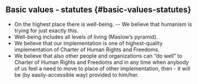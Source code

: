 ## Basic values - statutes {#basic-values-statutes}

*   On the highest place there is well-being. -- We believe that humanism is trying for just exactly this.
*   Well-being includes all levels of living (Maslow’s pyramid).
*   We believe that our implementation is one of highest-quality implementation of Charter of Human Rights and Freedoms.
*   We believe that also other people and organizations can “do well” to Charter of Human Rights and Freedoms and in any time when anybody of us feel a need to move to place of other implementation, then - it will be (by easily-accessible way) provided to him/her.